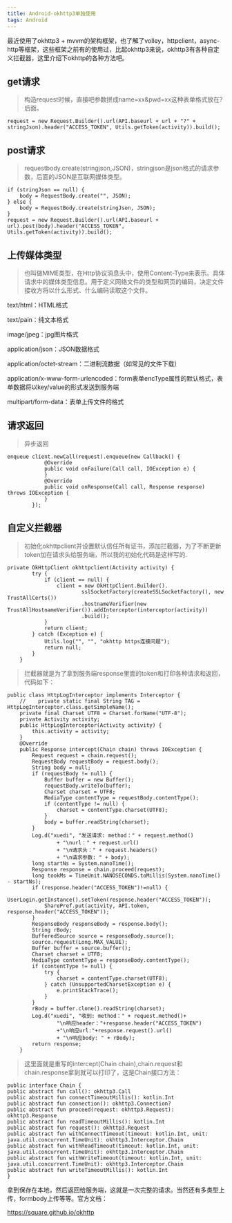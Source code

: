 ```yaml
---
title: Android-okhttp3单独使用
tags: Android
---
```

 最近使用了okhttp3 + mvvm的架构框架，也了解了volley，httpclient，async-http等框架，这些框架之前有的使用过，比起okhttp3来说，okhttp3有各种自定义拦截器，这里介绍下okhttp的各种方法吧。



## get请求

> 构造request时候，直接吧参数拼成name=xx&pwd=xx这种表单格式放在?后面。

```
request = new Request.Builder().url(API.baseurl + url + "?" + stringJson).header("ACCESS_TOKEN", Utils.getToken(activity)).build();
```



## post请求

> requestbody.create(stringjson,JSON)，stringjson是json格式的请求参数，后面的JSON是互联网媒体类型。

```
if (stringJson == null) {
	body = RequestBody.create("", JSON);
} else {
	body = RequestBody.create(stringJson, JSON);
}
request = new Request.Builder().url(API.baseurl + url).post(body).header("ACCESS_TOKEN", Utils.getToken(activity)).build();
```



## 上传媒体类型

> 也叫做MIME类型，在Http协议消息头中，使用Content-Type来表示。具体请求中的媒体类型信息。用于定义网络文件的类型和网页的编码，决定文件接收方将以什么形式、什么编码读取这个文件。

 text/html：HTML格式

 text/pain：纯文本格式

 image/jpeg：jpg图片格式

 application/json：JSON数据格式

 application/octet-stream：二进制流数据（如常见的文件下载）

 application/x-www-form-urlencoded：form表单encType属性的默认格式，表单数据将以key/value的形式发送到服务端

 multipart/form-data：表单上传文件的格式



## 请求返回

> 异步返回

```
enqueue client.newCall(request).enqueue(new Callback() {
            @Override
            public void onFailure(Call call, IOException e) {
            }
            @Override
            public void onResponse(Call call, Response response) throws IOException {
            }
        });
```



## 自定义拦截器

> 初始化okhttpclient并设置默认信任所有证书，添加拦截器，为了不断更新token加在请求头给服务端，所以我的初始化代码是这样写的.

```
private OkHttpClient okhttpclient(Activity activity) {
        try {
            if (client == null) {
                client = new OkHttpClient.Builder().
                        sslSocketFactory(createSSLSocketFactory(), new TrustAllCerts())
                        .hostnameVerifier(new TrustAllHostnameVerifier()).addInterceptor(interceptor(activity))
                        .build();
            }
            return client;
        } catch (Exception e) {
            Utils.log("", "", "okhttp https连接问题");
            return null;
        }
    }
```

> 拦截器就是为了拿到服务端response里面的token和打印各种请求和返回，代码如下：

```
public class HttpLogInterceptor implements Interceptor {
    //    private static final String TAG = HttpLogInterceptor.class.getSimpleName();
    private final Charset UTF8 = Charset.forName("UTF-8");
    private Activity activity;
    public HttpLogInterceptor(Activity activity) {
        this.activity = activity;
    }
    @Override
    public Response intercept(Chain chain) throws IOException {
        Request request = chain.request();
        RequestBody requestBody = request.body();
        String body = null;
        if (requestBody != null) {
            Buffer buffer = new Buffer();
            requestBody.writeTo(buffer);
            Charset charset = UTF8;
            MediaType contentType = requestBody.contentType();
            if (contentType != null) {
                charset = contentType.charset(UTF8);
            }
            body = buffer.readString(charset);
        }
        Log.d("xuedi", "发送请求: method：" + request.method()
                + "\nurl：" + request.url()
                + "\n请求头：" + request.headers()
                + "\n请求参数: " + body);
        long startNs = System.nanoTime();
        Response response = chain.proceed(request);
        long tookMs = TimeUnit.NANOSECONDS.toMillis(System.nanoTime() - startNs);
        if (response.header("ACCESS_TOKEN")!=null) {
            UserLogin.getInstance().setToken(response.header("ACCESS_TOKEN"));
            SharePref.put(activity, API.token, response.header("ACCESS_TOKEN"));
        }
        ResponseBody responseBody = response.body();
        String rBody;
        BufferedSource source = responseBody.source();
        source.request(Long.MAX_VALUE);
        Buffer buffer = source.buffer();
        Charset charset = UTF8;
        MediaType contentType = responseBody.contentType();
        if (contentType != null) {
            try {
                charset = contentType.charset(UTF8);
            } catch (UnsupportedCharsetException e) {
                e.printStackTrace();
            }
        }
        rBody = buffer.clone().readString(charset);
        Log.d("xuedi", "收到: method：" + request.method()+
                "\n响应header："+response.header("ACCESS_TOKEN")
                +"\n响应url:"+response.request().url()
                + "\n响应body: " + rBody);
        return response;
    }
```

> 这里面就是重写的intercept(Chain chain),chain.request和chain.response拿到就可以打印了，这是Chain接口方法：

```
public interface Chain {
public abstract fun call(): okhttp3.Call
public abstract fun connectTimeoutMillis(): kotlin.Int
public abstract fun connection(): okhttp3.Connection?
public abstract fun proceed(request: okhttp3.Request): okhttp3.Response
public abstract fun readTimeoutMillis(): kotlin.Int
public abstract fun request(): okhttp3.Request
public abstract fun withConnectTimeout(timeout: kotlin.Int, unit: java.util.concurrent.TimeUnit): okhttp3.Interceptor.Chain
public abstract fun withReadTimeout(timeout: kotlin.Int, unit: java.util.concurrent.TimeUnit): okhttp3.Interceptor.Chain
public abstract fun withWriteTimeout(timeout: kotlin.Int, unit: java.util.concurrent.TimeUnit): okhttp3.Interceptor.Chain
public abstract fun writeTimeoutMillis(): kotlin.Int
}
```

拿到保存在本地，然后返回给服务端，这就是一次完整的请求。当然还有多类型上传，formbody上传等等。官方文档：

https://square.github.io/okhttp